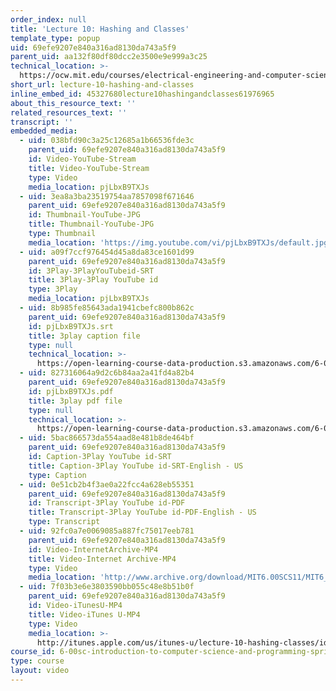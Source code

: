 ```yaml
---
order_index: null
title: 'Lecture 10: Hashing and Classes'
template_type: popup
uid: 69efe9207e840a316ad8130da743a5f9
parent_uid: aa132f80df80dcc2e3500e9e999a3c25
technical_location: >-
  https://ocw.mit.edu/courses/electrical-engineering-and-computer-science/6-00sc-introduction-to-computer-science-and-programming-spring-2011/resource-index/lecture-10-hashing-and-classes
short_url: lecture-10-hashing-and-classes
inline_embed_id: 45327680lecture10hashingandclasses61976965
about_this_resource_text: ''
related_resources_text: ''
transcript: ''
embedded_media:
  - uid: 038bfd90c3a25c12685a1b66536fde3c
    parent_uid: 69efe9207e840a316ad8130da743a5f9
    id: Video-YouTube-Stream
    title: Video-YouTube-Stream
    type: Video
    media_location: pjLbxB9TXJs
  - uid: 3ea8a3ba23519754aa7857098f671646
    parent_uid: 69efe9207e840a316ad8130da743a5f9
    id: Thumbnail-YouTube-JPG
    title: Thumbnail-YouTube-JPG
    type: Thumbnail
    media_location: 'https://img.youtube.com/vi/pjLbxB9TXJs/default.jpg'
  - uid: a09f7ccf976454d45a8da83ce1601d99
    parent_uid: 69efe9207e840a316ad8130da743a5f9
    id: 3Play-3PlayYouTubeid-SRT
    title: 3Play-3Play YouTube id
    type: 3Play
    media_location: pjLbxB9TXJs
  - uid: 8b985fe85643ada1941cbefc800b862c
    parent_uid: 69efe9207e840a316ad8130da743a5f9
    id: pjLbxB9TXJs.srt
    title: 3play caption file
    type: null
    technical_location: >-
      https://open-learning-course-data-production.s3.amazonaws.com/6-00sc-introduction-to-computer-science-and-programming-spring-2011/9d3db248414f35cbaef72a53725ef3f1_pjLbxB9TXJs.srt
  - uid: 827316064a9d2c6b84aa2a41fd4a82b4
    parent_uid: 69efe9207e840a316ad8130da743a5f9
    id: pjLbxB9TXJs.pdf
    title: 3play pdf file
    type: null
    technical_location: >-
      https://open-learning-course-data-production.s3.amazonaws.com/6-00sc-introduction-to-computer-science-and-programming-spring-2011/c9d8b4dfb3c51c7cf179f8f8af0e97e3_pjLbxB9TXJs.pdf
  - uid: 5bac866573da554aad8e481b8de464bf
    parent_uid: 69efe9207e840a316ad8130da743a5f9
    id: Caption-3Play YouTube id-SRT
    title: Caption-3Play YouTube id-SRT-English - US
    type: Caption
  - uid: 0e51cb2b4f3ae0a22fcc4a628eb55351
    parent_uid: 69efe9207e840a316ad8130da743a5f9
    id: Transcript-3Play YouTube id-PDF
    title: Transcript-3Play YouTube id-PDF-English - US
    type: Transcript
  - uid: 92fc0a7e0069085a887fc75017eeb781
    parent_uid: 69efe9207e840a316ad8130da743a5f9
    id: Video-InternetArchive-MP4
    title: Video-Internet Archive-MP4
    type: Video
    media_location: 'http://www.archive.org/download/MIT6.00SCS11/MIT6_00SCS11_lec10_300k.mp4'
  - uid: 7f03b3e6e3803590bb055c48e8b51b0f
    parent_uid: 69efe9207e840a316ad8130da743a5f9
    id: Video-iTunesU-MP4
    title: Video-iTunes U-MP4
    type: Video
    media_location: >-
      http://itunes.apple.com/us/itunes-u/lecture-10-hashing-classes/id499270153?i=110101048
course_id: 6-00sc-introduction-to-computer-science-and-programming-spring-2011
type: course
layout: video
---
```

